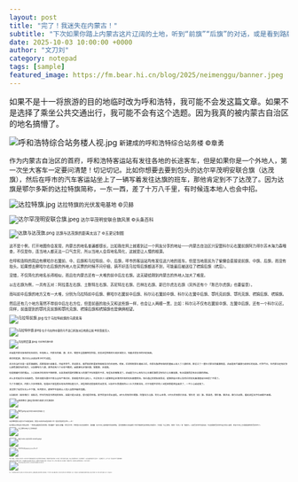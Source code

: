 ```yaml
---
layout: post
title: "完了！我迷失在内蒙古！"
subtitle: "下次如果你踏上内蒙古这片辽阔的土地，听到“前旗”“后旗”的对话，或是看到路牌上交替出现的官方名和驻地名，可千万别慌。内蒙古“混乱”的地名，其实是这片深厚历史的一把有趣的钥匙。"
date: 2025-10-03 10:00:00 +0000
author: "文刀刘"
category: notepad
tags: [sample]
featured_image: https://fm.bear.hi.cn/blog/2025/neimenggu/banner.jpeg
---
```


如果不是十一将旅游的目的地临时改为呼和浩特，我可能不会发这篇文章。如果不是选择了乘坐公共交通出行，我可能不会有这个选题。因为我真的被内蒙古自治区的地名搞懵了。

![呼和浩特综合站务楼人视.jpg][1]
<small>新建成的呼和浩特综合站务楼 ©️章勇

作为内蒙古自治区的首府，呼和浩特客运站有发往各地的长途客车，但是如果你是一个外地人，第一次坐大客车一定要问清楚！切记切记。比如你想要去要到包头的达尔罕茂明安联合旗（达茂旗），然后在呼市的汽车客运站坐上了一辆写着发往达旗的班车，那他肯定到不了达茂了。因为达旗是鄂尔多斯的达拉特旗简称，一东一西，差了十万八千里，有时候连本地人也会中招。

![达拉特旗.jpg][2]
<small>达拉特旗的光伏发电基地 ©️贝赫

![达尔罕茂明安联合旗.jpeg][3]
<small>达尔罕茂明安联合旗风景 ©️头条百科

![达旗与达茂旗.png][4]
<small>达旗与达茂旗的距离太远了 ©️五更记制图

这不是个例，打开地图你会发现，内蒙古的地名普遍都很长，比如我在网上就看到过一个网友分享的地址——内蒙古自治区兴安盟科尔沁右翼前旗阿力得尔苏木海力森嘎查，不仅是你，连当地人都无法一口气念完，所以当地人会将地名简化，这就是让人懵的根源。

在呼和浩特的周边有察哈尔右翼前、中、后旗和乌拉特前、中、后旗，呼市的客运站均有发往这六地的班车。但是当地居民为了偷懒会直接说前旗、中旗、后旗，而没有抬头。如果想去察哈尔右后旗的外地人在买票的时候不问仔细，搞不好连乌拉特后旗都送不到，可能最后被送往了杭锦后旗（杭后）。

没错，不仅简化的地名长得相似，而且在内蒙古还有一大堆的前中后左右旗。这无疑给刚到内蒙古的外地人加大了难度。

以左右旗为例，一共有五对：阿拉善左右旗、土默特左右旗、苏尼特左右旗、巴林左右旗、新巴尔虎左右旗（另外还有个「陈巴尔虎旗」也要留意）。

而叫前中后旗的地方又有一大堆，分别为乌拉特前中后旗、察哈尔右翼前中后旗、科尔沁右翼前中旗、科尔沁左翼中后旗、鄂托克前旗、鄂托克旗、杭锦后旗、杭锦旗。

然后还有几个地方虽然不带前中后左右方位，但是前面的抬头又和这些旗一样，也会让人两眼一黑，比如：科尔沁不仅有右翼前中旗、左翼中后旗，还有一个科尔沁区。同样，前面提到的鄂托克前旗和鄂托克旗、杭锦后旗和杭锦旗也是俩俩相望。

![乌拉特前旗.jpg][5]
<small>位于乌拉特前旗的乌梁素海

![乌拉特中旗.jpeg][6]
<small>位于乌拉特中旗的乌不浪口风蚀冰臼地质公园 ©️风雪夜归人

![乌拉特后旗.jpeg][7]
<small>乌拉特后旗风景

这就是内蒙古独有的地名规划，在地图上，内蒙古的盟、旗、苏木、嘎查在全国都特别炸裂。其实这些特殊的行政区域划分，有着非常复杂的历史因素。

最早的起源，我们可以从成吉思汗时代说起。

苏木在当时本是一类军事建制，后期增加行政事务，并延传至今，目前蒙古、俄罗斯的布里亚特和图瓦也仍在使用。明末，后金控制蒙古诸部之后，在蒙古族原有结构的基础上加入了八旗系统，新设立了一套针对蒙古的盟旗制度，这就是现代盟旗行政单位的前身。时至今日，在内蒙古还有好多以颜色旗命名的地方，比如察哈尔八旗，甚至还有几个比较干脆的，就直接叫正镶白旗、镶黄旗、正蓝旗。

但是随着时间的推演，人口和经济机构在不断转移，比如清末民国时期新加入的旗厅并存制度的干扰，有些名称被取消了。这就是为什么有科尔沁左翼后旗而没有科尔沁左翼前旗，有正蓝旗而没有正红旗的原因。

这么多的前后左右和颜色，而且地理位置也不再与当年严格对应，即使是内蒙古当地人，也没有多少人能够把全区境内所有的地名都整明白。有位通辽的朋友和我说，能够把自己家以及附近的地名搞清楚就已经很了不得了。

为了方便起见，内蒙人大多用简称。但是由于某些超长地名的相似度太大，这些简称还很容易闹出笑话。比如开头我提到的让人头大的客运站，对于地理不好的人记起来那是相当崩溃了，一不小心就走错了。

其实除了前后左右上中下旗，在内蒙古，颠倒字也容易让人陷入自我怀疑的怪圈。

比如和林（和林格尔）和临河，呼市均有发往两地的班车，如果只是记读音，很可能会坐错。首字同音也会出混乱，a开头的有阿巴嘎旗、阿鲁科尔沁旗、阿尔山市等，e开头的有鄂尔多斯、鄂托克（前）旗、鄂温克、鄂伦春、额济纳、额尔古纳等，看到这些名字你迷糊不迷糊。

![和林格尔.jpeg][8]
<small>和林格尔奥威马文化旅游区

![临河.jpeg][9]
<small>临河风景 ©️城市漫游者小王

如此种种混乱只是针对汽车客运来说，那坐火车和开车就没有事了吗？很负责任的告诉你——不！

在内蒙古大地名和小地名并举、一地两名是很常见的现象。例如盟市一级的兴安盟、呼伦贝尔市，你想坐火车去这俩地方，很抱歉，在12306上根本看不到这俩地名，因为路牌和火车站使用了他们地级单位驻地的名字来表示，分别是「乌兰浩特」（简称「乌市」）和「海拉尔」。以前巴彦淖尔也是如此，不过新建的巴彦淖尔站正式投入使用，现在12306上已经能直接找到巴彦淖尔了。

![乌兰浩特.jpeg][10]
<small>乌兰浩特的夜景

![海拉尔.webp][11]
<small>海拉尔的草原 ©️beautifulguangxi

![巴彦淖尔站.jpg][12]
<small>新建成的巴彦淖尔站 ©️Xinxi09

而到了旗县级，尤其是旗，更为常见。内蒙人有时不会使用旗县的名字以及其简称来代指本旗县，而是使用它的政府驻地（中心城区）的名字来指代该旗县，比如上东胜和鄂尔多斯、乌兰察布和集宁，以及前文提到的临河与巴彦淖尔……在路牌的表示上，达茂（旗）与百灵庙的标示也是随机混用。

如果你去呼伦贝尔的额尔古纳市，从其由额尔古纳右旗改为现名之后，路牌的标示仍使用中心城区「拉布大林」代指，反而是「额尔古纳」很少使用。不知道情况的，肯定会陷入到自我怀疑当中，以为自己走错了。

![拉布大林.jpg][13]
<small>很多路口的指示牌，去拉布大林其实就是去额尔古纳 ©️摩托大叔

所以，下次如果你踏上内蒙古这片辽阔的土地，听到“前旗”“后旗”的对话，或是看到路牌上交替出现的官方名和驻地名，可千万别慌。内蒙古“混乱”的地名，其实是这片深厚历史的一把有趣的钥匙。当然，为了稳妥起见，更多的时候咱还是乖乖听导航的话，或者上车前多问一嘴：“师傅，咱这车是到那个‘达茂’，不是‘达旗’吧？”


  [1]: https://fm.bear.hi.cn/blog/2025/neimenggu/01.jpg
  [2]: https://fm.bear.hi.cn/blog/2025/neimenggu/02.jpg
  [3]: https://fm.bear.hi.cn/blog/2025/neimenggu/03.jpeg
  [4]: https://fm.bear.hi.cn/blog/2025/neimenggu/04.png
  [5]: https://fm.bear.hi.cn/blog/2025/neimenggu/05.jpeg
  [6]: https://fm.bear.hi.cn/blog/2025/neimenggu/06.jpeg
  [7]: https://fm.bear.hi.cn/blog/2025/neimenggu/07.jpeg
  [8]: https://fm.bear.hi.cn/blog/2025/neimenggu/08.jpeg
  [9]: https://fm.bear.hi.cn/blog/2025/neimenggu/09.jpeg
  [10]: https://fm.bear.hi.cn/blog/2025/neimenggu/10.jpg
  [11]: https://fm.bear.hi.cn/blog/2025/neimenggu/11.webp
  [12]: https://fm.bear.hi.cn/blog/2025/neimenggu/12.jpg
  [13]: https://fm.bear.hi.cn/blog/2025/neimenggu/13.jpeg